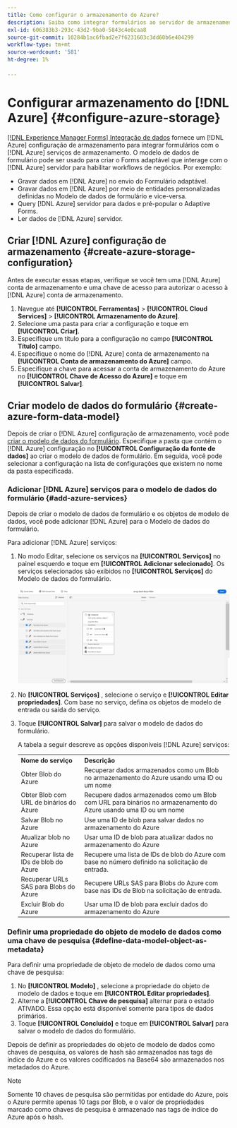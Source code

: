 ```yaml
---
title: Como configurar o armazenamento do Azure?
description: Saiba como integrar formulários ao servidor de armazenamento do Azure.
exl-id: 606383b3-293c-43d2-9ba0-5843c4e0caa8
source-git-commit: 10284b1ac6fbad2e7f6231603c3dd60b6e404299
workflow-type: tm+mt
source-wordcount: '581'
ht-degree: 1%

---
```


# Configurar armazenamento do [!DNL Azure] {#configure-azure-storage}

[[!DNL Experience Manager Forms] Integração de dados](data-integration.md) fornece um [!DNL Azure] configuração de armazenamento para integrar formulários com o [!DNL Azure] serviços de armazenamento. O modelo de dados de formulário pode ser usado para criar o Forms adaptável que interage com o [!DNL Azure] servidor para habilitar workflows de negócios. Por exemplo:

* Gravar dados em [!DNL Azure] no envio do Formulário adaptável.
* Gravar dados em [!DNL Azure] por meio de entidades personalizadas definidas no Modelo de dados de formulário e vice-versa.
* Query [!DNL Azure] servidor para dados e pré-popular o Adaptive Forms.
* Ler dados de [!DNL Azure] servidor.

## Criar [!DNL Azure] configuração de armazenamento {#create-azure-storage-configuration}

Antes de executar essas etapas, verifique se você tem uma [!DNL Azure] conta de armazenamento e uma chave de acesso para autorizar o acesso à [!DNL Azure] conta de armazenamento.

1. Navegue até **[!UICONTROL Ferramentas]** > **[!UICONTROL Cloud Services]** > **[!UICONTROL Armazenamento do Azure]**.
1. Selecione uma pasta para criar a configuração e toque em **[!UICONTROL Criar]**.
1. Especifique um título para a configuração no campo **[!UICONTROL Título]** campo.
1. Especifique o nome do [!DNL Azure] conta de armazenamento na **[!UICONTROL Conta de armazenamento do Azure]** campo.
1. Especifique a chave para acessar a conta de armazenamento do Azure no **[!UICONTROL Chave de Acesso do Azure]** e toque em **[!UICONTROL Salvar]**.

## Criar modelo de dados do formulário {#create-azure-form-data-model}

Depois de criar o [!DNL Azure] configuração de armazenamento, você pode [criar o modelo de dados do formulário](create-form-data-models.md). Especifique a pasta que contém o [!DNL Azure] configuração no **[!UICONTROL Configuração da fonte de dados]** ao criar o modelo de dados de formulário. Em seguida, você pode selecionar a configuração na lista de configurações que existem no nome da pasta especificada.

### Adicionar [!DNL Azure] serviços para o modelo de dados do formulário {#add-azure-services}

Depois de criar o modelo de dados de formulário e os objetos de modelo de dados, você pode adicionar [!DNL Azure] para o Modelo de dados do formulário.

Para adicionar [!DNL Azure] serviços:

1. No modo Editar, selecione os serviços na **[!UICONTROL Serviços]** no painel esquerdo e toque em **[!UICONTROL Adicionar selecionado]**. Os serviços selecionados são exibidos no **[!UICONTROL Serviços]** do Modelo de dados do formulário.

   ![Adicionar serviços selecionados](assets/select-services.png)

1. No **[!UICONTROL Serviços]** , selecione o serviço e **[!UICONTROL Editar propriedades]**. Com base no serviço, defina os objetos de modelo de entrada ou saída do serviço.

1. Toque **[!UICONTROL Salvar]** para salvar o modelo de dados do formulário.

   A tabela a seguir descreve as opções disponíveis [!DNL Azure] serviços:

   <table>
    <tbody>
     <tr>
      <th><strong>Nome do serviço</strong></th>
      <th><strong>Descrição</strong></th>
     </tr>
     <tr>
      <td>Obter Blob do Azure</td>
      <td>Recuperar dados armazenados como um Blob no armazenamento do Azure usando uma ID ou um nome</td>
     </tr>
     <tr>
      <td>Obter Blob com URL de binários do Azure</td>
      <td>Recupere dados armazenados como um Blob com URL para binários no armazenamento do Azure usando uma ID ou um nome</td>
     </tr>
     <tr>
      <td>Salvar Blob no Azure</td>
      <td>Use uma ID de blob para salvar dados no armazenamento do Azure</td>
     </tr>
     <tr>
      <td>Atualizar blob no Azure</td>
      <td>Usar uma ID de blob para atualizar dados no armazenamento do Azure</td>
     </tr>
     <tr>
      <td>Recuperar lista de IDs de blob do Azure</td>
      <td>Recupere uma lista de IDs de blob do Azure com base no número definido na solicitação de entrada.</td>
     </tr>
     <tr>
      <td>Recuperar URLs SAS para Blobs do Azure</td>
      <td>Recupere URLs SAS para Blobs do Azure com base nas IDs de Blob na solicitação de entrada.</td>
     </tr>
     <tr>
      <td>Excluir Blob do Azure</td>
      <td>Usar uma ID de blob para excluir dados do armazenamento do Azure</td>
     </tr>
    </tbody>
   </table>

### Definir uma propriedade do objeto de modelo de dados como uma chave de pesquisa {#define-data-model-object-as-metadata}

Para definir uma propriedade de objeto de modelo de dados como uma chave de pesquisa:

1. No **[!UICONTROL Modelo]** , selecione a propriedade do objeto de modelo de dados e toque em **[!UICONTROL Editar propriedades]**.
1. Alterne a **[!UICONTROL Chave de pesquisa]** alternar para o estado ATIVADO. Essa opção está disponível somente para tipos de dados primários.
1. Toque **[!UICONTROL Concluído]** e toque em **[!UICONTROL Salvar]** para salvar o modelo de dados do formulário.

Depois de definir as propriedades do objeto de modelo de dados como chaves de pesquisa, os valores de hash são armazenados nas tags de índice do Azure e os valores codificados na Base64 são armazenados nos metadados do Azure.

>[!NOTE]
>
>Somente 10 chaves de pesquisa são permitidas por entidade do Azure, pois o Azure permite apenas 10 tags por Blob, e o valor de propriedades marcado como chaves de pesquisa é armazenado nas tags de índice do Azure após o hash.
